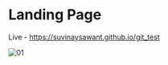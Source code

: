 # Landing Page 

Live - https://suvinaysawant.github.io/git_test

![01](https://user-images.githubusercontent.com/23742763/232135944-045e5e99-9323-49ae-8d1e-528ec8d8cf7d.png)
